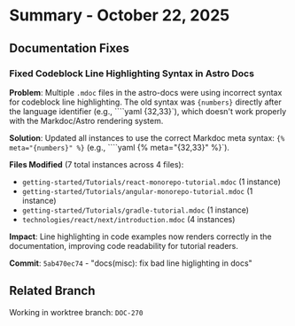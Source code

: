 # Summary - October 22, 2025

## Documentation Fixes

### Fixed Codeblock Line Highlighting Syntax in Astro Docs

**Problem**: Multiple `.mdoc` files in the astro-docs were using incorrect syntax for codeblock line highlighting. The old syntax was `{numbers}` directly after the language identifier (e.g., ````yaml {32,33}`), which doesn't work properly with the Markdoc/Astro rendering system.

**Solution**: Updated all instances to use the correct Markdoc meta syntax: `{% meta="{numbers}" %}` (e.g., ````yaml {% meta="{32,33}" %}`).

**Files Modified** (7 total instances across 4 files):
- `getting-started/Tutorials/react-monorepo-tutorial.mdoc` (1 instance)
- `getting-started/Tutorials/angular-monorepo-tutorial.mdoc` (1 instance)
- `getting-started/Tutorials/gradle-tutorial.mdoc` (1 instance)
- `technologies/react/next/introduction.mdoc` (4 instances)

**Impact**: Line highlighting in code examples now renders correctly in the documentation, improving code readability for tutorial readers.

**Commit**: `5ab470ec74` - "docs(misc): fix bad line higlighting in docs"

## Related Branch
Working in worktree branch: `DOC-270`

